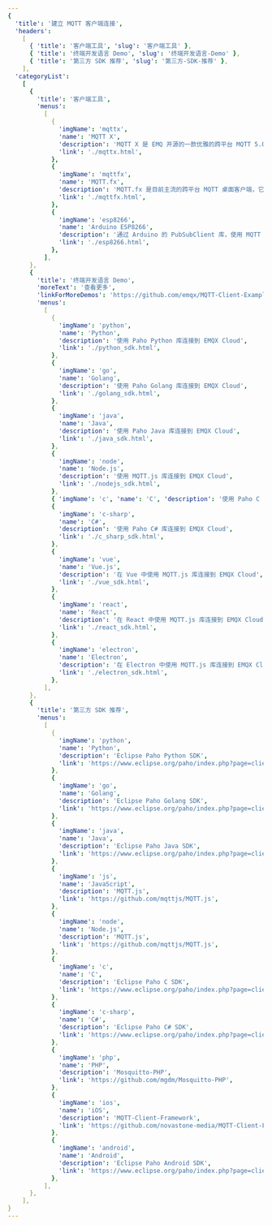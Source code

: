 ```yaml
---
{
  'title': '建立 MQTT 客户端连接',
  'headers':
    [
      { 'title': '客户端工具', 'slug': '客户端工具' },
      { 'title': '终端开发语言 Demo', 'slug': '终端开发语言-Demo' },
      { 'title': '第三方 SDK 推荐', 'slug': '第三方-SDK-推荐' },
    ],
  'categoryList':
    [
      {
        'title': '客户端工具',
        'menus':
          [
            {
              'imgName': 'mqttx',
              'name': 'MQTT X',
              'description': 'MQTT X 是 EMQ 开源的一款优雅的跨平台 MQTT 5.0 桌面客户端，它支持 macOS、Linux 和 Windows。',
              'link': './mqttx.html',
            },
            {
              'imgName': 'mqttfx',
              'name': 'MQTT.fx',
              'description': 'MQTT.fx 是目前主流的跨平台 MQTT 桌面客户端，它支持 macOS、Linux 和 Windows。',
              'link': './mqttfx.html',
            },
            {
              'imgName': 'esp8266',
              'name': 'Arduino ESP8266',
              'description': '通过 Arduino 的 PubSubClient 库，使用 MQTT 协议从 ESP8266 模组向 EMQX Cloud 推送数据。',
              'link': './esp8266.html',
            },
          ],
      },
      {
        'title': '终端开发语言 Demo',
        'moreText': '查看更多',
        'linkForMoreDemos': 'https://github.com/emqx/MQTT-Client-Examples',
        'menus':
          [
            {
              'imgName': 'python',
              'name': 'Python',
              'description': '使用 Paho Python 库连接到 EMQX Cloud',
              'link': './python_sdk.html',
            },
            {
              'imgName': 'go',
              'name': 'Golang',
              'description': '使用 Paho Golang 库连接到 EMQX Cloud',
              'link': './golang_sdk.html',
            },
            {
              'imgName': 'java',
              'name': 'Java',
              'description': '使用 Paho Java 库连接到 EMQX Cloud',
              'link': './java_sdk.html',
            },
            {
              'imgName': 'node',
              'name': 'Node.js',
              'description': '使用 MQTT.js 库连接到 EMQX Cloud',
              'link': './nodejs_sdk.html',
            },
            { 'imgName': 'c', 'name': 'C', 'description': '使用 Paho C 语言库连接到 EMQX Cloud', 'link': './c_sdk.html' },
            {
              'imgName': 'c-sharp',
              'name': 'C#',
              'description': '使用 Paho C# 库连接到 EMQX Cloud',
              'link': './c_sharp_sdk.html',
            },
            {
              'imgName': 'vue',
              'name': 'Vue.js',
              'description': '在 Vue 中使用 MQTT.js 库连接到 EMQX Cloud',
              'link': './vue_sdk.html',
            },
            {
              'imgName': 'react',
              'name': 'React',
              'description': '在 React 中使用 MQTT.js 库连接到 EMQX Cloud',
              'link': './react_sdk.html',
            },
            {
              'imgName': 'electron',
              'name': 'Electron',
              'description': '在 Electron 中使用 MQTT.js 库连接到 EMQX Cloud',
              'link': './electron_sdk.html',
            },
          ],
      },
      {
        'title': '第三方 SDK 推荐',
        'menus':
          [
            {
              'imgName': 'python',
              'name': 'Python',
              'description': 'Eclipse Paho Python SDK',
              'link': 'https://www.eclipse.org/paho/index.php?page=clients/python/index.php',
            },
            {
              'imgName': 'go',
              'name': 'Golang',
              'description': 'Eclipse Paho Golang SDK',
              'link': 'https://www.eclipse.org/paho/index.php?page=clients/golang/index.php',
            },
            {
              'imgName': 'java',
              'name': 'Java',
              'description': 'Eclipse Paho Java SDK',
              'link': 'https://www.eclipse.org/paho/index.php?page=clients/java/index.php',
            },
            {
              'imgName': 'js',
              'name': 'JavaScript',
              'description': 'MQTT.js',
              'link': 'https://github.com/mqttjs/MQTT.js',
            },
            {
              'imgName': 'node',
              'name': 'Node.js',
              'description': 'MQTT.js',
              'link': 'https://github.com/mqttjs/MQTT.js',
            },
            {
              'imgName': 'c',
              'name': 'C',
              'description': 'Eclipse Paho C SDK',
              'link': 'https://www.eclipse.org/paho/index.php?page=clients/c/index.php',
            },
            {
              'imgName': 'c-sharp',
              'name': 'C#',
              'description': 'Eclipse Paho C# SDK',
              'link': 'https://www.eclipse.org/paho/index.php?page=clients/dotnet/index.php',
            },
            {
              'imgName': 'php',
              'name': 'PHP',
              'description': 'Mosquitto-PHP',
              'link': 'https://github.com/mgdm/Mosquitto-PHP',
            },
            {
              'imgName': 'ios',
              'name': 'iOS',
              'description': 'MQTT-Client-Framework',
              'link': 'https://github.com/novastone-media/MQTT-Client-Framework',
            },
            {
              'imgName': 'android',
              'name': 'Android',
              'description': 'Eclipse Paho Android SDK',
              'link': 'https://www.eclipse.org/paho/index.php?page=clients/android/index.php',
            },
          ],
      },
    ],
}
---
```


<CloudConnectionOverview />

